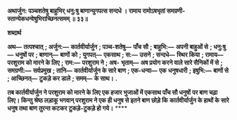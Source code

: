 **अथार्जुन: पञ्चशतेषु बाहुभिर्** **धनु:षु बाणान्युगपत्स सन्दधे ।** **रामाय रामोऽषभृतां समग्रणी-** **स्तान्येकधन्वेषुभिराच्छिनत्समम् ॥ ३३॥** 

**शब्दार्थ** 

**अथ—** **तत्पश्चात्** **; अर्जुन:—** **कार्तवीर्यार्जुन** **; पञ्च-शतेषु—** **पाँच सौ** **; बाहुभि:—** **अपनी बाहुओं से** **; धनु:षु—** **धनुषों पर** **; बाणान्—** **बाणों** **को** **; युगपत्—** **एकसाथ** **; स:—** **उसने** **; सन्दधे—** **स्थिर किया** **; रामाय—** **परशुराम को मारने के लिए** **; राम:—** **परशुराम ने** **; अष-** **भृताम्—** **अष प्रयोग करने वाले सारे सैनिकों में से** **; समग्रणी:—** **सर्वप्रमुख** **; तानि—** **कार्तवीर्यार्जुन के सारे बाण** **; एक-धन्वा—** **एक** **धनुषधारी** **; इषुभि:—** **बाणों से** **; आच्छिनत्—** **टुकड़े कर डाले** **; समम्—** **के साथ।** **.** 

**तब कार्तवीर्यार्जुन ने परशुराम को मारने के लिए एक हजार भुजाओं में एकसाथ पाँच सौ धनुषों** **पर बाण चढ़ा लिए। किन्तु श्रेष्ठ लड़ाकू भगवान् परशुराम ने एक ही धनुष से इतने बाण छोड़े कि** **कार्तवीर्यार्जुन के हाथों के सारे धनुष तथा बाण तुरन्त कटकर टुकड़े-टुकड़े हो गये।** **** 